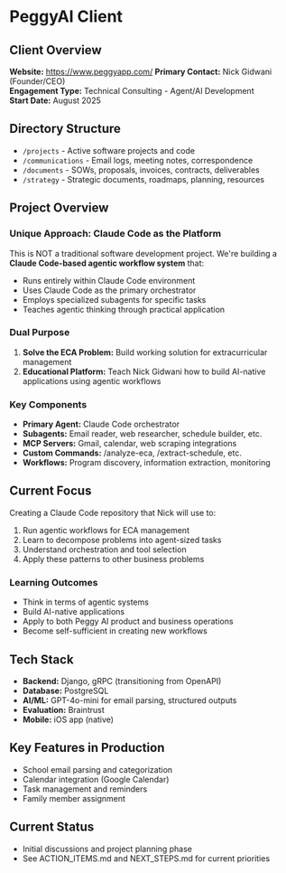 # PeggyAI Client

## Client Overview
**Website:** https://www.peggyapp.com/
**Primary Contact:** Nick Gidwani (Founder/CEO)  
**Engagement Type:** Technical Consulting - Agent/AI Development  
**Start Date:** August 2025

## Directory Structure
- `/projects` - Active software projects and code
- `/communications` - Email logs, meeting notes, correspondence
- `/documents` - SOWs, proposals, invoices, contracts, deliverables
- `/strategy` - Strategic documents, roadmaps, planning, resources

## Project Overview

### Unique Approach: Claude Code as the Platform
This is NOT a traditional software development project. We're building a **Claude Code-based agentic workflow system** that:
- Runs entirely within Claude Code environment
- Uses Claude Code as the primary orchestrator
- Employs specialized subagents for specific tasks
- Teaches agentic thinking through practical application

### Dual Purpose
1. **Solve the ECA Problem:** Build working solution for extracurricular management
2. **Educational Platform:** Teach Nick Gidwani how to build AI-native applications using agentic workflows

### Key Components
- **Primary Agent:** Claude Code orchestrator
- **Subagents:** Email reader, web researcher, schedule builder, etc.
- **MCP Servers:** Gmail, calendar, web scraping integrations
- **Custom Commands:** /analyze-eca, /extract-schedule, etc.
- **Workflows:** Program discovery, information extraction, monitoring

## Current Focus
Creating a Claude Code repository that Nick will use to:
1. Run agentic workflows for ECA management
2. Learn to decompose problems into agent-sized tasks
3. Understand orchestration and tool selection
4. Apply these patterns to other business problems

### Learning Outcomes
- Think in terms of agentic systems
- Build AI-native applications
- Apply to both Peggy AI product and business operations
- Become self-sufficient in creating new workflows

## Tech Stack
- **Backend:** Django, gRPC (transitioning from OpenAPI)
- **Database:** PostgreSQL
- **AI/ML:** GPT-4o-mini for email parsing, structured outputs
- **Evaluation:** Braintrust
- **Mobile:** iOS app (native)

## Key Features in Production
- School email parsing and categorization
- Calendar integration (Google Calendar)
- Task management and reminders
- Family member assignment

## Current Status
- Initial discussions and project planning phase
- See ACTION_ITEMS.md and NEXT_STEPS.md for current priorities